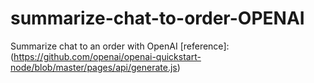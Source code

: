 # summarize-chat-to-order-OPENAI
Summarize chat to an order with OpenAI
[reference]:(https://github.com/openai/openai-quickstart-node/blob/master/pages/api/generate.js)